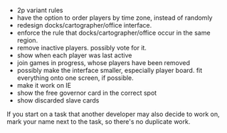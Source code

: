   * 2p variant rules
  * have the option to order players by time zone, instead of randomly
  * redesign docks/cartographer/office interface.
  * enforce the rule that docks/cartographer/office occur in the same region.
  * remove inactive players. possibly vote for it.
  * show when each player was last active
  * join games in progress, whose players have been removed
  * possibly make the interface smaller, especially player board. fit everything onto one screen, if possible.
  * make it work on IE
  * show the free governor card in the correct spot
  * show discarded slave cards

If you start on a task that another developer may also decide to work on, mark your name next to the task, so there's no duplicate work.